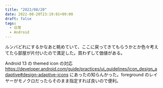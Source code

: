 ```yaml
---
title: "2022/08/20"
date: 2022-08-20T23:19:01+09:00
draft: false
tags:
  - 日常
  - Android
---
```


ルンバどれにするかなあと眺めていて、ここに戻ってきてもらうかとか色々考えてたら部屋が片付いたので満足した。買わずして価値がある。

Android 13 の themed icon の対応 https://developer.android.com/guide/practices/ui_guidelines/icon_design_adaptive#design-adaptive-icons にあったの知らんかった。foreground のレイヤーがモノクロだったらそのまま指定すれば良いので便利。
